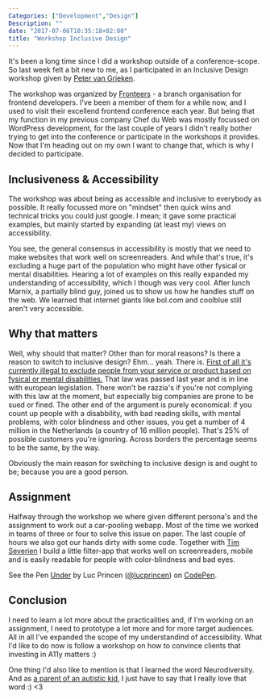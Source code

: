 ```yaml
---
Categories: ["Development","Design"]
Description: ""
date: "2017-07-06T10:35:18+02:00"
title: "Workshop Inclusive Design"
---
```


It's been a long time since I did a workshop outside of a conference-scope. So last week felt a bit new to me, as I participated in an Inclusive Design workshop given by [Peter van Grieken](https://twitter.com/petervangrieken).

The workshop was organized by [Fronteers](https://fronteers.nl) - a branch organisation for frontend developers.
I've been a member of them for a while now, and I used to visit their excellend frontend conference each year.
But being that my function in my previous company Chef du Web was mostly focussed on WordPress development, for the last couple of years I didn't really bother trying to get into the conference or participate in the workshops it provides. Now that I'm heading out on my own I want to change that, which is why I decided to participate.

## Inclusiveness & Accessibility
The workshop was about being as accessible and inclusive to everybody as possible. It really focussed more on "mindset" then quick wins and technical tricks you could just google. I mean; it gave some practical examples, but mainly started by expanding (at least my) views on accessibility.

You see, the general consensus in accessibility is mostly that we need to make websites that work well on screenreaders. And while that's true, it's excluding a huge part of the population who might have other fysical or mental disabilities. Hearing a lot of examples on this really expanded my understanding of accessibility, which I though was very cool. After lunch Marnix, a partially blind guy, joined us to show us how he handles stuff on the web. We learned that internet giants like bol.com and coolblue still aren't very accessible. 

## Why that matters
Well, why should that matter? Other than for moral reasons? Is there a reason to switch to inclusive design? Ehm... yeah. There is. [First of all it's currently illegal to exclude people from your service or product based on fysical or mental disabilities.](http://www.euroblind.org/convention/article-21--freedom-of-expression-and-access-to-information/nr/1333) That law was passed last year and is in line with european legislation. There won't be razzia's if you're not complying with this law at the moment, but especially big companies are prone to be sued or fined. The other end of the argument is purely economical: if you count up people with a disabbility, with bad reading skills, with mental problems, with color blindness and other issues, you get a number of 4 million in the Netherlands (a country of 16 million people). That's 25% of possible customers you're ignoring. Across borders the percentage seems to be the same, by the way.

Obviously the main reason for switching to inclusive design is and ought to be; because you are a good person.

## Assignment
Halfway through the workshop we where given different persona's and the assignment to work out a car-pooling webapp. Most of the time we worked in teams of three or four to solve this issue on paper. The last couple of hours we also got our hands dirty with some code. Together with [Tim Severien](https://twitter.com/TimSeverien) I build a little filter-app that works well on screenreaders, mobile and is easily readable for people with color-blindness and bad eyes. 

<p data-height="408" data-theme-id="0" data-slug-hash="jwZXKa" data-default-tab="result" data-user="lucprincen" data-embed-version="2" data-pen-title="Under" class="codepen">See the Pen <a href="https://codepen.io/lucprincen/pen/jwZXKa/">Under</a> by Luc Princen (<a href="https://codepen.io/lucprincen">@lucprincen</a>) on <a href="https://codepen.io">CodePen</a>.</p>
<script async src="https://production-assets.codepen.io/assets/embed/ei.js"></script>

## Conclusion
I need to learn a lot more about the practicalities and, if I'm working on an assignment, I need to prototype a lot more and for more target audiences. All in all I've expanded the scope of my understandind of accessibility. What I'd like to do now is follow a workshop on how to convince clients that investing in A11y matters :)

One thing I'd also like to mention is that I learned the word Neurodiversity. And as [a parent of an autistic kid](/my-kid-has-a-merge-error/), I just have to say that I really love that word :) <3
